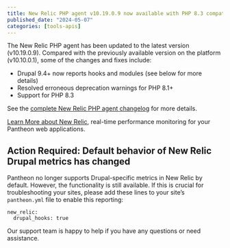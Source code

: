```yaml
---
title: New Relic PHP agent v10.19.0.9 now available with PHP 8.3 compatibility and other fixes
published_date: "2024-05-07"
categories: [tools-apis]
---
```


The New Relic PHP agent has been updated to the latest version (v10.19.0.9). Compared with the previously available version on the platform (v10.10.0.1), some of the changes and fixes include:

* Drupal 9.4+ now reports hooks and modules (see below for more details)
* Resolved erroneous deprecation warnings for PHP 8.1+
* Support for PHP 8.3

See the [complete New Relic PHP agent changelog](https://docs.newrelic.com/docs/release-notes/agent-release-notes/php-release-notes/) for more details.

[Learn More about New Relic](/guides/new-relic), real-time performance monitoring for your Pantheon web applications. 

## Action Required: Default behavior of New Relic Drupal metrics has changed

Pantheon no longer supports Drupal-specific metrics in New Relic by default. However, the functionality is still available. If this is crucial for troubleshooting your sites, please add these lines to your site’s `pantheon.yml` file to enable this reporting:

```
new_relic:
  drupal_hooks: true
```

Our support team is happy to help if you have any questions or need assistance.
